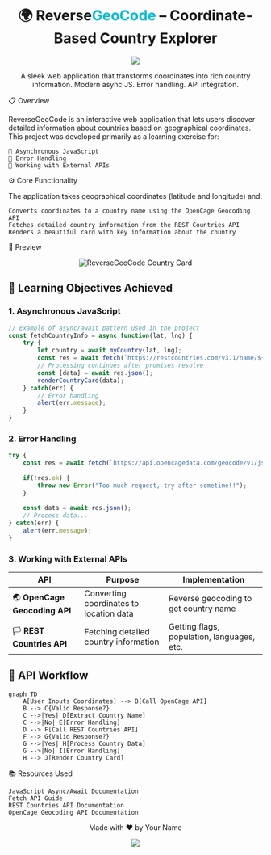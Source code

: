 <h1 align="center">🌍 Reverse<span style="color:#00bcd4">GeoCode</span> – Coordinate-Based Country Explorer</h1> <p align="center"> <img src="https://img.shields.io/badge/ReverseGeoCode-Explorer-blueviolet?style=for-the-badge&logo=javascript"> </p> <p align="center"> A sleek web application that transforms coordinates into rich country information. Modern async JS. Error handling. API integration. </p>
📋 Overview

ReverseGeoCode is an interactive web application that lets users discover detailed information about countries based on geographical coordinates. This project was developed primarily as a learning exercise for:

    📡 Asynchronous JavaScript
    🚨 Error Handling
    🔌 Working with External APIs

⚙️ Core Functionality

The application takes geographical coordinates (latitude and longitude) and:

    Converts coordinates to a country name using the OpenCage Geocoding API
    Fetches detailed country information from the REST Countries API
    Renders a beautiful card with key information about the country

🌠 Preview
<p align="center"> <img src="C:\Users\mianq\Web-Projects\ReverseGeoCoding\src\Screenshot 2025-05-15 003331.png" alt="ReverseGeoCode Country Card"> </p>

## 🧠 Learning Objectives Achieved

### 1. Asynchronous JavaScript
```javascript
// Example of async/await pattern used in the project
const fetchCountryInfo = async function(lat, lng) {
    try {
        let country = await myCountry(lat, lng);
        const res = await fetch(`https://restcountries.com/v3.1/name/${country}`);
        // Processing continues after promises resolve
        const [data] = await res.json();
        renderCountryCard(data);
    } catch(err) {
        // Error handling
        alert(err.message);
    }
}
```

### 2. Error Handling
```javascript
try {
    const res = await fetch(`https://api.opencagedata.com/geocode/v1/json?q=${lat}%2C+${lng}&key=${apiKey}`);
    
    if(!res.ok) {
        throw new Error("Too much request, try after sometime!!");
    }
    
    const data = await res.json();
    // Process data...
} catch(err) {
    alert(err.message);
}
```

### 3. Working with External APIs

| API | Purpose | Implementation |
|-----|---------|---------------|
| 🌏 **OpenCage Geocoding API** | Converting coordinates to location data | Reverse geocoding to get country name |
| 🏳️ **REST Countries API** | Fetching detailed country information | Getting flags, population, languages, etc. |

## 🔄 API Workflow
```mermaid
graph TD
    A[User Inputs Coordinates] --> B[Call OpenCage API]
    B --> C{Valid Response?}
    C -->|Yes| D[Extract Country Name]
    C -->|No| E[Error Handling]
    D --> F[Call REST Countries API]
    F --> G{Valid Response?}
    G -->|Yes| H[Process Country Data]
    G -->|No| I[Error Handling]
    H --> J[Render Country Card]
```
📚 Resources Used

    JavaScript Async/Await Documentation
    Fetch API Guide
    REST Countries API Documentation
    OpenCage Geocoding API Documentation

<p align="center"> Made with ❤️ by Your Name </p> <p align="center"> <a href="https://github.com/yourusername"> <img src="https://img.shields.io/badge/GitHub-100000?style=for-the-badge&logo=github&logoColor=white"> </a> </p>
